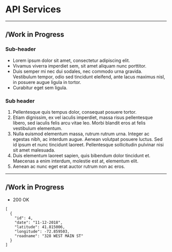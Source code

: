 # API Services
---
## /Work in Progress

### Sub-header
- Lorem ipsum dolor sit amet, consectetur adipiscing elit.
- Vivamus viverra imperdiet sem, sit amet aliquam nunc porttitor. 
- Duis semper mi nec dui sodales, nec commodo urna gravida. Vestibulum tempor, odio sed tincidunt eleifend, ante lacus maximus nisl, in posuere augue ligula in tortor. 
- Curabitur eget sem ligula. 

### Sub header
1.  Pellentesque quis tempus dolor, consequat posuere tortor. 
2.  Etiam dignissim, ex vel iaculis imperdiet, massa risus pellentesque libero, sed iaculis felis arcu vitae leo. Morbi blandit eros at felis vestibulum elementum. 
3.  Nulla euismod elementum massa, rutrum rutrum urna. Integer ac egestas nibh, ac interdum augue. Aenean volutpat posuere luctus. Sed id ipsum et nunc tincidunt laoreet. Pellentesque sollicitudin pulvinar nisi sit amet malesuada. 
4.  Duis elementum laoreet sapien, quis bibendum dolor tincidunt et. Maecenas a enim interdum, molestie est at, elementum elit. 
5.  Aenean ac nunc eget erat auctor rutrum non ac eros.
---
## /Work in Progress
- 200 OK
```
[
  {
    "id": 4,
    "date": "11-12-2018",
    "latitude": 41.815006,
    "longitude": -72.859503,
    "roadname": "328 WEST MAIN ST"
  }
]
```